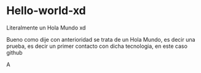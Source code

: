 # Hello-world-xd
Literalmente un Hola Mundo xd

Bueno como dije con anterioridad se trata de un Hola Mundo, es decir una prueba, es decir un primer contacto con dicha tecnologia, en este caso github

A
